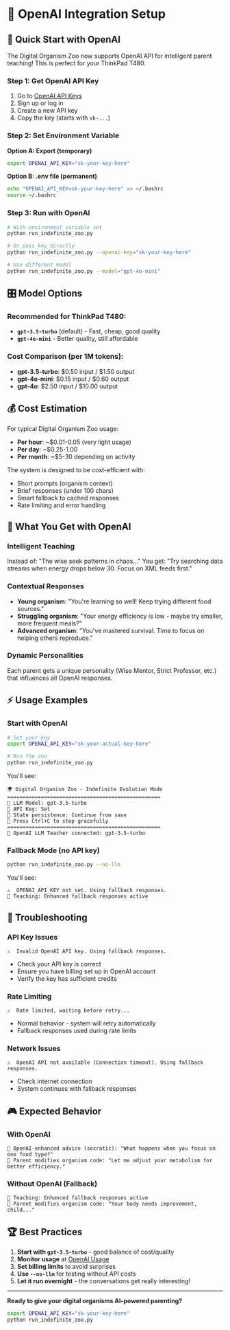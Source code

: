 # 🤖 OpenAI Integration Setup

## 🚀 Quick Start with OpenAI

The Digital Organism Zoo now supports OpenAI API for intelligent parent teaching! This is perfect for your ThinkPad T480.

### **Step 1: Get OpenAI API Key**

1. Go to [OpenAI API Keys](https://platform.openai.com/api-keys)
2. Sign up or log in
3. Create a new API key
4. Copy the key (starts with `sk-...`)

### **Step 2: Set Environment Variable**

**Option A: Export (temporary)**
```bash
export OPENAI_API_KEY="sk-your-key-here"
```

**Option B: .env file (permanent)**
```bash
echo "OPENAI_API_KEY=sk-your-key-here" >> ~/.bashrc
source ~/.bashrc
```

### **Step 3: Run with OpenAI**

```bash
# With environment variable set
python run_indefinite_zoo.py

# Or pass key directly
python run_indefinite_zoo.py --openai-key="sk-your-key-here"

# Use different model
python run_indefinite_zoo.py --model="gpt-4o-mini"
```

## 🎛️ **Model Options**

### **Recommended for ThinkPad T480:**
- **`gpt-3.5-turbo`** (default) - Fast, cheap, good quality
- **`gpt-4o-mini`** - Better quality, still affordable

### **Cost Comparison (per 1M tokens):**
- **gpt-3.5-turbo**: $0.50 input / $1.50 output
- **gpt-4o-mini**: $0.15 input / $0.60 output  
- **gpt-4o**: $2.50 input / $10.00 output

## 💰 **Cost Estimation**

For typical Digital Organism Zoo usage:
- **Per hour**: ~$0.01-0.05 (very light usage)
- **Per day**: ~$0.25-1.00 
- **Per month**: ~$5-30 depending on activity

The system is designed to be cost-efficient with:
- Short prompts (organism context)
- Brief responses (under 100 chars)
- Smart fallback to cached responses
- Rate limiting and error handling

## 🧠 **What You Get with OpenAI**

### **Intelligent Teaching**
Instead of: "The wise seek patterns in chaos..."
You get: "Try searching data streams when energy drops below 30. Focus on XML feeds first."

### **Contextual Responses**
- **Young organism**: "You're learning so well! Keep trying different food sources."
- **Struggling organism**: "Your energy efficiency is low - maybe try smaller, more frequent meals?"
- **Advanced organism**: "You've mastered survival. Time to focus on helping others reproduce."

### **Dynamic Personalities**
Each parent gets a unique personality (Wise Mentor, Strict Professor, etc.) that influences all OpenAI responses.

## ⚡ **Usage Examples**

### **Start with OpenAI**
```bash
# Set your key
export OPENAI_API_KEY="sk-your-actual-key-here"

# Run the zoo
python run_indefinite_zoo.py
```

You'll see:
```
🌍 Digital Organism Zoo - Indefinite Evolution Mode
==================================================
🧠 LLM Model: gpt-3.5-turbo
🔑 API Key: Set
💾 State persistence: Continue from save
🛑 Press Ctrl+C to stop gracefully
==================================================
🧠 OpenAI LLM Teacher connected: gpt-3.5-turbo
```

### **Fallback Mode (no API key)**
```bash
python run_indefinite_zoo.py --no-llm
```

You'll see:
```
⚠️  OPENAI_API_KEY not set. Using fallback responses.
🧠 Teaching: Enhanced fallback responses active
```

## 🔧 **Troubleshooting**

### **API Key Issues**
```
⚠️  Invalid OpenAI API key. Using fallback responses.
```
- Check your API key is correct
- Ensure you have billing set up in OpenAI account
- Verify the key has sufficient credits

### **Rate Limiting**
```
⚠️  Rate limited, waiting before retry...
```
- Normal behavior - system will retry automatically
- Fallback responses used during rate limits

### **Network Issues**
```
⚠️  OpenAI API not available (Connection timeout). Using fallback responses.
```
- Check internet connection
- System continues with fallback responses

## 🎮 **Expected Behavior**

### **With OpenAI**
```
🧠 OpenAI-enhanced advice (socratic): "What happens when you focus on one food type?"
🔧 Parent modifies organism code: "Let me adjust your metabolism for better efficiency."
```

### **Without OpenAI (Fallback)**
```
🧠 Teaching: Enhanced fallback responses active
🔧 Parent modifies organism code: "Your body needs improvement, child..."
```

## 🏆 **Best Practices**

1. **Start with `gpt-3.5-turbo`** - good balance of cost/quality
2. **Monitor usage** at [OpenAI Usage](https://platform.openai.com/usage)
3. **Set billing limits** to avoid surprises
4. **Use `--no-llm`** for testing without API costs
5. **Let it run overnight** - the conversations get really interesting!

---

**Ready to give your digital organisms AI-powered parenting?**

```bash
export OPENAI_API_KEY="sk-your-key-here"
python run_indefinite_zoo.py
```